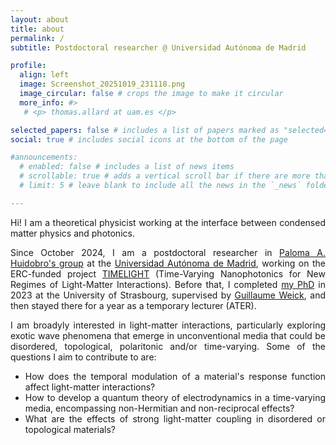 ```yaml
---
layout: about
title: about
permalink: /
subtitle: Postdoctoral researcher @ Universidad Autónoma de Madrid

profile:
  align: left
  image: Screenshot_20251019_231118.png
  image_circular: false # crops the image to make it circular
  more_info: #>
   # <p> thomas.allard at uam.es </p>

selected_papers: false # includes a list of papers marked as "selected={true}"
social: true # includes social icons at the bottom of the page

#announcements:
  # enabled: false # includes a list of news items
  # scrollable: true # adds a vertical scroll bar if there are more than 3 news items
  # limit: 5 # leave blank to include all the news in the `_news` folder

---
```

<div style="text-align: justify">
<p> Hi! I am a theoretical physicist working at the interface between condensed matter physics and photonics. </p>

<p> Since October 2024, I am a postdoctoral researcher in <a href="https://members.ifimac.uam.es/parroyohuidobro/">Paloma A. Huidobro's group</a> at the <a href="https://www.ifimac.uam.es/">Universidad Autónoma de Madrid</a>, working on the ERC-funded project <a href="https://members.ifimac.uam.es/parroyohuidobro/erc-timelight/">TIMELIGHT</a> (Time-Varying Nanophotonics for New Regimes of Light-Matter Interactions). Before that, I completed <a href="https://theses.hal.science/tel-04586338/">my PhD</a> in 2023 at the University of Strasbourg, supervised by <a href="https://www.ipcms.fr/guillaume-weick/">Guillaume Weick</a>, and then stayed there for a year as a temporary lecturer (ATER). </p>

<p> I am broadyly interested in light-matter interactions, particularly exploring exotic wave phenomena that emerge in unconventional media that could be disordered, topological, polaritonic and/or time-varying. Some of the questions I aim to contribute to are: </p>
<ul>
  <li> How does the temporal modulation of a material's response function affect light-matter interactions?
</li>
  <li> How to develop a quantum theory of electrodynamics in a time-varying media, encompassing non-Hermitian and non-reciprocal effects?
</li>
  <li> What are the effects of strong light-matter coupling in disordered or topological materials?
</li>
</ul> 

</div>
